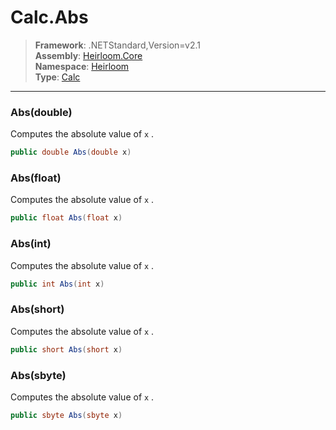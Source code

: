 # Calc.Abs

> **Framework**: .NETStandard,Version=v2.1  
> **Assembly**: [Heirloom.Core][0]  
> **Namespace**: [Heirloom][0]  
> **Type**: [Calc][1]

--------------------------------------------------------------------------------

### Abs(double)

Computes the absolute value of `x` .

```cs
public double Abs(double x)
```

### Abs(float)

Computes the absolute value of `x` .

```cs
public float Abs(float x)
```

### Abs(int)

Computes the absolute value of `x` .

```cs
public int Abs(int x)
```

### Abs(short)

Computes the absolute value of `x` .

```cs
public short Abs(short x)
```

### Abs(sbyte)

Computes the absolute value of `x` .

```cs
public sbyte Abs(sbyte x)
```

[0]: ../Heirloom.Core.md
[1]: Heirloom.Calc.md

